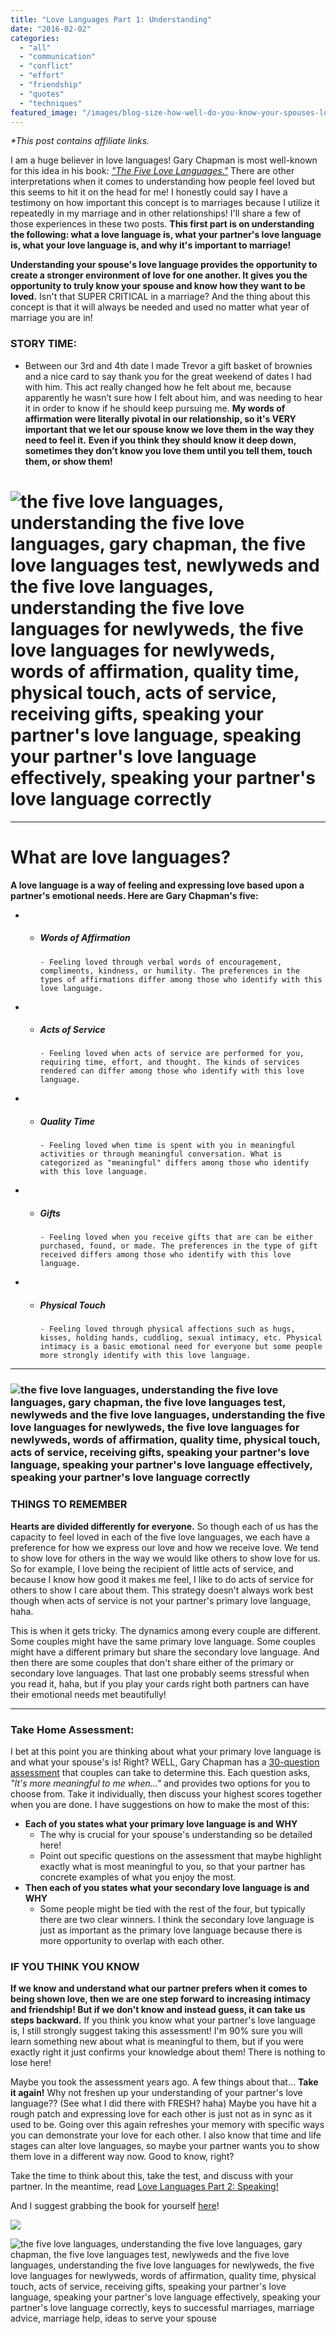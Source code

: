 ```yaml
---
title: "Love Languages Part 1: Understanding"
date: "2016-02-02"
categories: 
  - "all"
  - "communication"
  - "conflict"
  - "effort"
  - "friendship"
  - "quotes"
  - "techniques"
featured_image: "/images/blog-size-how-well-do-you-know-your-spouses-love-langauge-1.png"
---
```


_\*This post contains affiliate links._ 

I am a huge believer in love languages! Gary Chapman is most well-known for this idea in his book: [_"The Five Love Languages."_](https://amzn.to/2JQtD2N) There are other interpretations when it comes to understanding how people feel loved but this seems to hit it on the head for me! I honestly could say I have a testimony on how important this concept is to marriages because I utilize it repeatedly in my marriage and in other relationships! I'll share a few of those experiences in these two posts. **This first part is on understanding the following: what a love language is, what your partner's love language is, what your love language is, and why it's important to marriage!**

**Understanding your spouse's love language provides the opportunity to create a stronger environment of love for one another. It gives you the opportunity to truly know your spouse and know how they want to be loved.** Isn't that SUPER CRITICAL in a marriage? And the thing about this concept is that it will always be needed and used no matter what year of marriage you are in!

### STORY TIME:

- Between our 3rd and 4th date I made Trevor a gift basket of brownies and a nice card to say thank you for the great weekend of dates I had with him. This act really changed how he felt about me, because apparently he wasn’t sure how I felt about him, and was needing to hear it in order to know if he should keep pursuing me. **My words of affirmation were literally pivotal in our relationship, so it's VERY important that we let our spouse know we love them in the way they need to feel it.** **Even if you think they should know it deep down, sometimes they don’t know you love them until you tell them, touch them, or show them!**

# ![the five love languages, understanding the five love languages, gary chapman, the five love languages test, newlyweds and the five love languages, understanding the five love languages for newlyweds, the five love languages for newlyweds, words of affirmation, quality time, physical touch, acts of service, receiving gifts, speaking your partner's love language, speaking your partner's love language effectively, speaking your partner's love language correctly](/images/5K1A4927.jpg)

* * *

# What are love languages?

**A love language is a way of feeling and expressing love based upon a partner's emotional needs. Here are Gary Chapman's five:**

- - ##### **Words of Affirmation**
        
        - Feeling loved through verbal words of encouragement, compliments, kindness, or humility. The preferences in the types of affirmations differ among those who identify with this love language.
- - ##### **Acts of Service**
        
        - Feeling loved when acts of service are performed for you, requiring time, effort, and thought. The kinds of services rendered can differ among those who identify with this love language.

- - ##### **Quality Time**
        
        - Feeling loved when time is spent with you in meaningful activities or through meaningful conversation. What is categorized as "meaningful" differs among those who identify with this love language.

- - ##### **Gifts**
        
        - Feeling loved when you receive gifts that are can be either purchased, found, or made. The preferences in the type of gift received differs among those who identify with this love language.

- - ##### **Physical Touch**
        
        - Feeling loved through physical affections such as hugs, kisses, holding hands, cuddling, sexual intimacy, etc. Physical intimacy is a basic emotional need for everyone but some people more strongly identify with this love language.

* * *

### ![the five love languages, understanding the five love languages, gary chapman, the five love languages test, newlyweds and the five love languages, understanding the five love languages for newlyweds, the five love languages for newlyweds, words of affirmation, quality time, physical touch, acts of service, receiving gifts, speaking your partner's love language, speaking your partner's love language effectively, speaking your partner's love language correctly](/images/762A2688-139.jpg)

### THINGS TO REMEMBER

**Hearts are divided differently for everyone.** So though each of us has the capacity to feel loved in each of the five love languages, we each have a preference for how we express our love and how we receive love. We tend to show love for others in the way we would like others to show love for us. So for example, I love being the recipient of little acts of service, and because I know how good it makes me feel, I like to do acts of service for others to show I care about them. This strategy doesn't always work best though when acts of service is not your partner's primary love language, haha.

This is when it gets tricky. The dynamics among every couple are different. Some couples might have the same primary love language. Some couples might have a different primary but share the secondary love language. And then there are some couples that don't share either of the primary or secondary love languages. That last one probably seems stressful when you read it, haha, but if you play your cards right both partners can have their emotional needs met beautifully!

* * *

### Take Home Assessment:

I bet at this point you are thinking about what your primary love language is and what your spouse's is! Right? WELL, Gary Chapman has a [30-question assessment](https://s3.amazonaws.com/moody-profiles/uploads/profile/attachment/5/5LLPersonalProfile_COUPLES__1_.pdf) that couples can take to determine this. Each question asks, _"It's more meaningful to me when..."_ and provides two options for you to choose from. Take it individually, then discuss your highest scores together when you are done. I have suggestions on how to make the most of this:

- **Each of you states what your primary love language is and WHY**
    - The why is crucial for your spouse's understanding so be detailed here!
    - Point out specific questions on the assessment that maybe highlight exactly what is most meaningful to you, so that your partner has concrete examples of what you enjoy the most.
- **Then each of you states what your secondary love language is and WHY**
    - Some people might be tied with the rest of the four, but typically there are two clear winners. I think the secondary love language is just as important as the primary love language because there is more opportunity to overlap with each other.

### IF YOU THINK YOU KNOW

**If we know and understand what our partner prefers when it comes to being shown love, then we are one step forward to increasing intimacy and friendship! But if we don't know and instead guess, it can take us steps backward.** If you think you know what your partner's love language is, I still strongly suggest taking this assessment! I'm 90% sure you will learn something new about what is meaningful to them, but if you were exactly right it just confirms your knowledge about them! There is nothing to lose here!

Maybe you took the assessment years ago. A few things about that... **Take it again!** Why not freshen up your understanding of your partner's love language?? (See what I did there with FRESH? haha) Maybe you have hit a rough patch and expressing love for each other is just not as in sync as it used to be. Going over this again refreshes your memory with specific ways you can demonstrate your love for each other. I also know that time and life stages can alter love languages, so maybe your partner wants you to show them love in a different way now. Good to know, right?

Take the time to think about this, take the test, and discuss with your partner. In the meantime, read [Love Languages Part 2: Speaking!](http://freshlymarried.com/love-languages-part-2-speaking/)

And I suggest grabbing the book for yourself [here](https://amzn.to/2HItBf8)!

![](/images/51ItBwnbJ6L._SX322_BO1204203200_-195x300.jpg)

![the five love languages, understanding the five love languages, gary chapman, the five love languages test, newlyweds and the five love languages, understanding the five love languages for newlyweds, the five love languages for newlyweds, words of affirmation, quality time, physical touch, acts of service, receiving gifts, speaking your partner's love language, speaking your partner's love language effectively, speaking your partner's love language correctly, keys to successful marriages, marriage advice, marriage help, ideas to serve your spouse](/images/gary-chapman-quote-instagram-site.png)
